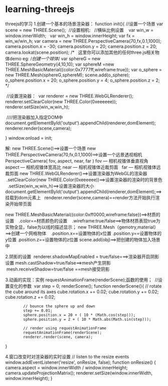 # learning-threejs
threejs的学习
1.创建一个基本的场景渲染器：
function init(){
  //设置一个场景
  var scene = new THREE.Scene();
  //设置相机:
    //横纵比例设置
    var win_w = window.innerWidth;
    var win_h = window.innerHeight;
    var fx = win_w/win_h;
  var camera = new THREE.PerspectiveCamera(70,fx,0.1,1000);
  camera.position.x = -30;
  camera.position.y = 20;
  camera.position.z = 20;
  camera.lookat(scene.position);
  /*
    这里你可以添加其他的任何three.js相关物体demo
    eg:
      /*创建一个球体*/
		var sphereG = new THREE.SphereGeometry(4,10,10);
		var sphereM  =new THREE.MeshBasicMaterial({color:0x7777ff,wireframe:true});
		var o_sphere = new THREE.Mesh(sphereG,sphereM);
		scene.add(o_sphere);
		o_sphere.position.x = 20;
		o_sphere.position.y = 4;
		o_sphere.position.z = 2;
  */
  
  
  //设置渲染器：
  var renderer = new THREE.WebGLRenderer();
  renderer.setClearColor(new THREE.Color(0xeeeeee));
  renderer.setSize(win_w,win_h);
  
  ////把渲染器加入指定DOM中
  document.getElementById('output').appendChild(renderer,domElement);
  renderer.render(scene,camera);

}
window.onload = init;

解:
new THREE.Scene()==>设置一个场景
new THREE.PerspectiveCamera(70,fx,0.1,1000)==>设置一个远景透视相机
    PerspectiveCamera( fov, aspect, near, far )
    fov — 相机视锥体垂直视角
    aspect — 相机视锥体宽高比
    near — 相机视锥体近裁剪面
    far — 相机视锥体远裁剪面
new THREE.WebGLRenderer()==>设置渲染器为WebGL的渲染器
    .setClearColor(new THREE.Color(0xeeeeee))==>设置渲染器的渲染时的背景色
    .setSize(win_w,win_h)==>设置渲染器的大小
    document.getElementById('output').appendChild(renderer,domElement);==>挂载到dom元素上
    renderer.render(scene,camera)==render方法开始执行渲染开始带页面
    
new THREE.MeshBasicMaterial({color:0xff0000,wireframe:false})==>材质的设置
    .color==材质颜色的设置
    .wireframe:true/false==>物体材质表现true为实物全显，false为以线的描述显示；
new THREE.Mesh（gemotry,material）==>创建一个网格物体
    .position.x==设置物体的x位置
    .position.y==设置物体的y位置
    .position.z==设置物体的z位置
scene.add(obj)==>把创建的物体加入场景中



2.阴影的设置
  renderer.shadowMapEnabled = true/false===>渲染器开启阴影设置
  mesh.castShadow=true/false==>mesh产生阴影
  mesh.receiveShadow=true/false ==mesh接受阴影
  
3.动画的实现：实例
  requestAnimationFrame(renderScene);函数的使用；
  //设置变化的参数
  var step = 0;
  renderScene();
  function renderScene(){
    // rotate the cube around its axes
            cube.rotation.x += 0.02;
            cube.rotation.y += 0.02;
            cube.rotation.z += 0.02;

            // bounce the sphere up and down
            step += 0.01;
            sphere.position.x = 20 + ( 10 * (Math.cos(step)));
            sphere.position.y = 2 + ( 10 * Math.abs(Math.sin(step)));

            // render using requestAnimationFrame
            requestAnimationFrame(renderScene);
            renderer.render(scene, camera);
    
  }


4.窗口改变时对渲染器的实时设置
  // listen to the resize events
    window.addEventListener('resize', onResize, false);
    function onResize() {
        camera.aspect = window.innerWidth / window.innerHeight;
        camera.updateProjectionMatrix();
        renderer.setSize(window.innerWidth, window.innerHeight);
    }
    

